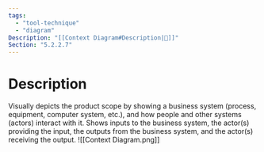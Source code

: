 ```yaml
---
tags:
  - "tool-technique"
  - "diagram"
Description: "[[Context Diagram#Description|📝]]"
Section: "5.2.2.7"
---
```

# Description
Visually depicts the product scope by showing a business system (process, equipment, computer system, etc.), and how people and other systems (actors) interact with it. Shows inputs to the business system, the actor(s) providing the input, the outputs from the business system, and the actor(s) receiving the output.
![[Context Diagram.png]]
